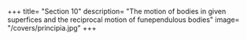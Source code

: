 +++
title= "Section 10"
description= "The motion of bodies in given superfices and the reciprocal motion of funependulous bodies"
image= "/covers/principia.jpg"
+++
